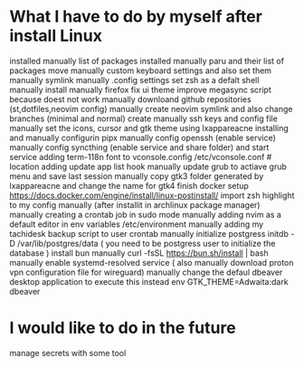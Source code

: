 # What I have to do by myself after install Linux

installed manually list of packages
installed manually paru and their list of packages
move manually custom keyboard settings and also set them manually
symlink manually .config settings
set zsh as a defalt shell manually
install manually firefox fix ui theme
improve megasync script because doest not work
manually downloand github repositories (st,dotfiles,neovim config)
manually create neovim symlink and also change branches (minimal and normal)
create manually ssh keys and config file
manually set the icons, cursor and gtk theme using lxappareacne
installing and manually configurin pipx
manually config openssh (enable service)
manually config syncthing (enable service and share folder) and start service
adding term-118n font to vconsole.config /etc/vconsole.conf # location
adding update app list hook
manually update grub to actiave grub menu and save last session
manually copy gtk3 folder generated by lxappareacne and change the name for gtk4
finish docker setup https://docs.docker.com/engine/install/linux-postinstall/
import zsh highlight to my config manually (after installit in archlinux package manager)
manually creating a crontab job in sudo mode
manually adding nvim as a default editor in env variables /etc/environment
manually adding my tachidesk backup script to user crontab
manually initialize postgress initdb -D /var/lib/postgres/data ( you need to be postgress user to initialize the database )
install bun manually curl -fsSL https://bun.sh/install | bash
manually enable systemd-resolved service ( also manually download proton vpn configuration file for wireguard)
manually change the defaul dbeaver desktop application to execute this instead env GTK_THEME=Adwaita:dark dbeaver

# I would like to do in the future

manage secrets with some tool
